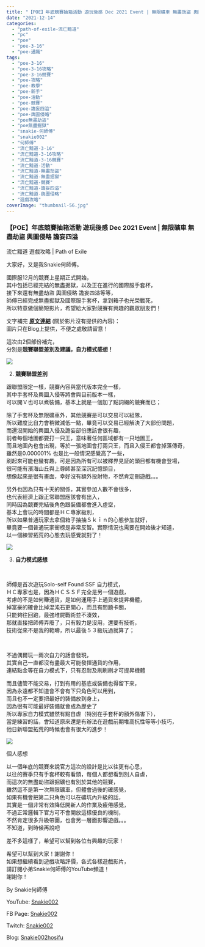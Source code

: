```yaml
---
title: "【POE】年底競賽抽箱活動 遊玩後感 Dec 2021 Event | 無限礦車 無盡劫盜 輿圖侵略 譫妄四溢 | 流亡黯道 遊戲攻略 | Path of Exile"
date: "2021-12-14"
categories: 
  - "path-of-exile-流亡黯道"
  - "pc"
  - "poe"
  - "poe-3-16"
  - "poe-通識"
tags: 
  - "poe-3-16"
  - "poe-3-16攻略"
  - "poe-3-16競賽"
  - "poe-攻略"
  - "poe-教學"
  - "poe-新手"
  - "poe-活動"
  - "poe-競賽"
  - "poe-譫妄四溢"
  - "poe-輿圖侵略"
  - "poe無盡劫盜"
  - "poe無盡掘獄"
  - "snakie-何師傅"
  - "snakie002"
  - "何師傅"
  - "流亡黯道-3-16"
  - "流亡黯道-3-16攻略"
  - "流亡黯道-3-16競賽"
  - "流亡黯道-活動"
  - "流亡黯道-無盡劫盜"
  - "流亡黯道-無盡掘獄"
  - "流亡黯道-競賽"
  - "流亡黯道-譫妄四溢"
  - "流亡黯道-輿圖侵略"
  - "遊戲攻略"
coverImage: "thumbnail-56.jpg"
---
```


### 【POE】年底競賽抽箱活動 遊玩後感 Dec 2021 Event | 無限礦車 無盡劫盜 輿圖侵略 譫妄四溢  
流亡黯道 遊戲攻略 | Path of Exile

  
大家好，又是我Snakie何師傅。  

  
國際服12月的競賽上星期正式開始，  
其中包括已經完結的無盡掘獄，以及正在進行的國際服手套杯，  
接下來還有無盡劫盜 輿圖侵略 譫妄四溢等等，  
師傅已經完成無盡掘獄及國際服手套杯，拿到箱子也光榮戰死，  
所以特意做個簡短影片，希望給大家對競賽有興趣的觀眾朋友們！  

  
文字補完 [**原文連結**](https://snakie002hosifu.blogspot.com/2021/12/086.html) (關於影片沒有提供的內容)：  
圖片只在Blog上提供，不便之處敬請留意！  

  
這次由2個部份補完，  
分別是**競賽聯盟差別及建議，自力模式感想！**  

  
![](WordPress/35-1024x450.png)  

  
2. **競賽聯盟差別**
  

  
跟聯盟限定一樣，競賽內容與當代版本完全一樣，  
其中手套杯及輿圖入侵等將會與目前版本一樣，  
可以開Ｖ也可以煮裝備，基本上就是一個加了點詞綴的競賽而已；  

  
除了手套杯及無限礦車外，其他競賽是可以交易可以組隊，  
所以難度比自力會稍微減低一點，畢竟可以交易已經解決了大部份問題，  
而還沒開始的輿圖入侵及譫妄部份應該會很有趣，  
前者每個地圖都要打一只王，意味著任何區域都有一只地圖王，  
而且地圖內也會出現，等於一張地圖會打兩只王，而且入侵王都會掉落傳奇，  
雖然是0.000001% 也是比一般情況感覺高了一些，  
刷起來可能也蠻有趣，可是因為所有可以被釋界見証的頭目都有機會登場，  
很可能有濱海山丘與上尊師甚至深沉記憶頭目，  
想像起來是很有畫面，幸好沒有額外投射物，不然肯定刪遊戲。。。  

  
另外也因為只有十天的關係，其實參加人數不會很多，  
也代表經濟上跟正常聯盟應該會有出入，  
同時因為競賽完結後角色跟裝備都會進入虛空，  
基本上會玩的時間都是ＨＣ專家級別，  
所以如果普通玩家去拿個箱子抽抽Ｓｋｉｎ的心態參加就好，  
畢竟要一個普通玩家衝榜是非常反智。實際情況也需要在開始後才知道，  
以一個練習拓荒的心態去玩感覺就對了！  

  
![](WordPress/3-18-1024x899.png)  

  
3. **自力模式感想**
  

  
   

  
師傅是首次遊玩Solo-self Found SSF 自力模式，  
ＨＣ專家也是，因為ＨＣＳＳＦ完全是另一個遊戲，  
考慮的不是如何賺通貨，是如何運用手上通貨來提昇機體，  
掉富豪的確會比掉混沌石更開心，而且有問題卡關，  
只能夠往回跑，最強堆屍戰術並不湊效，  
那就直接把師傅弄廢了，只有毅力是沒用，還要有技術，  
技術從來不是我的範疇，所以最後５３級玩過就算了；  

  
   

  
不過偶爾玩一兩次自力的話會發現，  
其實自己一直都沒有盡最大可能發揮通貨的作用，  
連結點金等在自力模式下，只有忍耐及刷刷刷才可提昇機體  

  
而且儘管不能交易，打到有用的基底或裝備也得留下來，  
因為永遠都不知道會不會有下只角色可以用到，  
而且也不一定要把最好的裝備放到身上，  
因為很有可能最好裝備就會成為歷史了  
所以專家自力模式雖然有點自虐（特別在手套杯的額外傷害下），  
當是練習的話，會知道原來還是有辦法在遊戲前期堆高抗性等等小技巧，  
他日新聯盟拓荒的時候也會有很大的進步！  

  
![](WordPress/HeistEventPrizepool-709x1024.png)  

  
個人感想  

  
以一個年底的競賽來說官方這次的設計是比以往更有心思，  
以往的賽季只有手套杯較有看頭，每個人都想看到別人自虐，  
而這次的無盡劫盜跟掘礦也有別於其他的競賽，  
雖然這不是第一次無限礦車，但體會過後的確感覺，  
如果有機會把第二只角色可以在礦坑內升級的話，  
其實是一個非常有效降低開新人的作業及疲倦感覺，  
不過正常邏輯下官方可不會開放這樣優良的機制，  
不然肯定很多升級帶團，也會另一層面影響遊戲。。。  
不知道，到時候再說吧  

  
差不多這樣了，希望可以幫到各位有興趣的玩家！  

  
希望可以幫到大家！謝謝你！  
如果想繼續看到遊戲攻略評價，各式各樣遊戲影片，  
請訂閱小弟Snakie何師傅的YouTube頻道！  
謝謝你！  

  
By Snakie何師傅  

  
YouTube: [Snakie002](https://www.youtube.com/c/Snakie002/)  

  
FB Page: [Snakie002](https://www.facebook.com/Snakie002/)  

  
Twitch: [Snakie002](https://www.twitch.tv/snakie002/)  

  
Blog: [Snakie002hosifu](https://snakie002hosifu.blog/)
